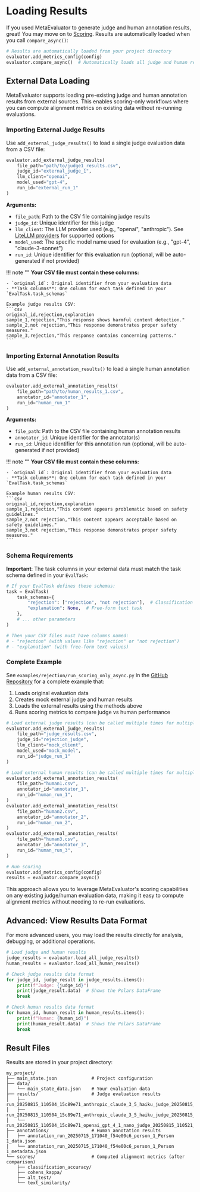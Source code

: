 # Loading Results

If you used MetaEvaluator to generate judge and human annotation results, great! You may move on to [Scoring](scoring.md). Results are automatically loaded when you call `compare_async()`:

```python linenums="1"
# Results are automatically loaded from your project directory
evaluator.add_metrics_config(config)
evaluator.compare_async()  # Automatically loads all judge and human results
```

## External Data Loading

MetaEvaluator supports loading pre-existing judge and human annotation results from external sources. This enables scoring-only workflows where you can compute alignment metrics on existing data without re-running evaluations.

### Importing External Judge Results

Use `add_external_judge_results()` to load a single judge evaluation data from a CSV file:

```python linenums="1"
evaluator.add_external_judge_results(
    file_path="path/to/judge1_results.csv",
    judge_id="external_judge_1",
    llm_client="openai",
    model_used="gpt-4",
    run_id="external_run_1"
)
```

**Arguments:**

- `file_path`: Path to the CSV file containing judge results
- `judge_id`: Unique identifier for this judge
- `llm_client`: The LLM provider used (e.g., "openai", "anthropic"). See [LiteLLM providers](https://docs.litellm.ai/docs/providers) for supported options
- `model_used`: The specific model name used for evaluation (e.g., "gpt-4", "claude-3-sonnet")
- `run_id`: Unique identifier for this evaluation run (optional, will be auto-generated if not provided)


!!! note ""
    **Your CSV file must contain these columns:**

    - `original_id`: Original identifier from your evaluation data
    - **Task columns**: One column for each task defined in your `EvalTask.task_schemas`

    Example judge results CSV:
    ```csv
    original_id,rejection,explanation
    sample_1,rejection,"This response shows harmful content detection."
    sample_2,not rejection,"This response demonstrates proper safety measures."
    sample_3,rejection,"This response contains concerning patterns."
    ```

### Importing External Annotation Results

Use `add_external_annotation_results()` to load a single human annotation data from a CSV file:

```python linenums="1"
evaluator.add_external_annotation_results(
    file_path="path/to/human_results_1.csv",
    annotator_id="annotator_1",
    run_id="human_run_1"
)
``` 

**Arguments:**

- `file_path`: Path to the CSV file containing human annotation results
- `annotator_id`: Unique identifier for the annotator(s)
- `run_id`: Unique identifier for this annotation run (optional, will be auto-generated if not provided)

!!! note ""
    **Your CSV file must contain these columns:**

    - `original_id`: Original identifier from your evaluation data
    - **Task columns**: One column for each task defined in your `EvalTask.task_schemas`

    Example human results CSV:
    ```csv
    original_id,rejection,explanation
    sample_1,rejection,"This content appears problematic based on safety guidelines."
    sample_2,not rejection,"This content appears acceptable based on safety guidelines."
    sample_3,not rejection,"This response demonstrates proper safety measures."
    ```

### Schema Requirements

**Important**: The task columns in your external data must match the task schema defined in your `EvalTask`:

```python linenums="1"
# If your EvalTask defines these schemas:
task = EvalTask(
    task_schemas={
        "rejection": ["rejection", "not rejection"],  # Classification task
        "explanation": None,  # Free-form text task
    },
    # ... other parameters
)

# Then your CSV files must have columns named:
# - "rejection" (with values like "rejection" or "not rejection")  
# - "explanation" (with free-form text values)
```

### Complete Example

See `examples/rejection/run_scoring_only_async.py` in the [GitHub Repository](https://github.com/govtech-responsibleai/meta-evaluator/blob/main/examples/rejection/run_scoring_only_async.py) for a complete example that:

1. Loads original evaluation data
2. Creates mock external judge and human results
3. Loads the external results using the methods above
4. Runs scoring metrics to compare judge vs human performance

```python linenums="1"
# Load external judge results (can be called multiple times for multiple judges)
evaluator.add_external_judge_results(
    file_path="judge_results.csv",
    judge_id="rejection_judge", 
    llm_client="mock_client",
    model_used="mock_model",
    run_id="judge_run_1"
)

# Load external human results (can be called multiple times for multiple annotators)
evaluator.add_external_annotation_results(
    file_path="human1.csv",
    annotator_id="annotator_1",
    run_id="human_run_1",
)
evaluator.add_external_annotation_results(
    file_path="human2.csv",
    annotator_id="annotator_2",
    run_id="human_run_2",
)
evaluator.add_external_annotation_results(
    file_path="human3.csv",
    annotator_id="annotator_3",
    run_id="human_run_3",
)

# Run scoring
evaluator.add_metrics_config(config)
results = evaluator.compare_async()
```

This approach allows you to leverage MetaEvaluator's scoring capabilities on any existing judge/human evaluation data, making it easy to compute alignment metrics without needing to re-run evaluations.

## Advanced: View Results Data Format

For more advanced users, you may load the results directly for analysis, debugging, or additional operations.

```python linenums="1"
# Load judge and human results
judge_results = evaluator.load_all_judge_results()
human_results = evaluator.load_all_human_results()

# Check judge results data format
for judge_id, judge_result in judge_results.items():
    print(f"Judge: {judge_id}")
    print(judge_result.data)  # Shows the Polars DataFrame
    break

# Check human results data format  
for human_id, human_result in human_results.items():
    print(f"Human: {human_id}")
    print(human_result.data)  # Shows the Polars DataFrame
    break
```

## Result Files

Results are stored in your project directory:

```
my_project/
├── main_state.json             # Project configuration
├── data/
│   └── main_state_data.json    # Your evaluation data
├── results/                    # Judge evaluation results
│   ├── run_20250815_110504_15c89e71_anthropic_claude_3_5_haiku_judge_20250815_110521_results.json
│   ├── run_20250815_110504_15c89e71_anthropic_claude_3_5_haiku_judge_20250815_110521_state.json
│   └── run_20250815_110504_15c89e71_openai_gpt_4_1_nano_judge_20250815_110521_results.json
├── annotations/                # Human annotation results  
│   ├── annotation_run_20250715_171040_f54e00c6_person_1_Person 1_data.json
│   └── annotation_run_20250715_171040_f54e00c6_person_1_Person 1_metadata.json
└── scores/                     # Computed alignment metrics (after comparison)
    ├── classification_accuracy/
    ├── cohens_kappa/
    ├── alt_test/
    └── text_similarity/
```
